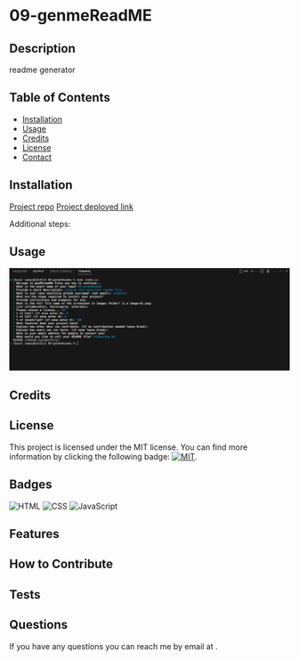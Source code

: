 # 09-genmeReadME

## Description

readme generator

## Table of Contents

- [Installation](#installation)
- [Usage](#usage)
- [Credits](#credits)
- [License](#license)
- [Contact](#questions)

## Installation

[Project repo](https://github.com/shaynefw/09-genmeReadME)
[Project deployed link](https://shaynefw.github.io/09-genmeReadME/)

Additional steps: 

## Usage



![screenShot](assets/images/screenShot.png)

## Credits



## License 

This project is licensed under the MIT license. You can find more information by clicking the following badge: [![MIT](https://img.shields.io/badge/license-MIT-blue.svg)](https://opensource.org/licenses/MIT).

## Badges

![HTML](https://img.shields.io/badge/HTML-0%25-orange)
![CSS](https://img.shields.io/badge/CSS-%25-blue)
![JavaScript](https://img.shields.io/badge/JavaScript-100%25-yellow)

## Features



## How to Contribute



## Tests



## Questions

If you have any questions you can reach me by email at .
